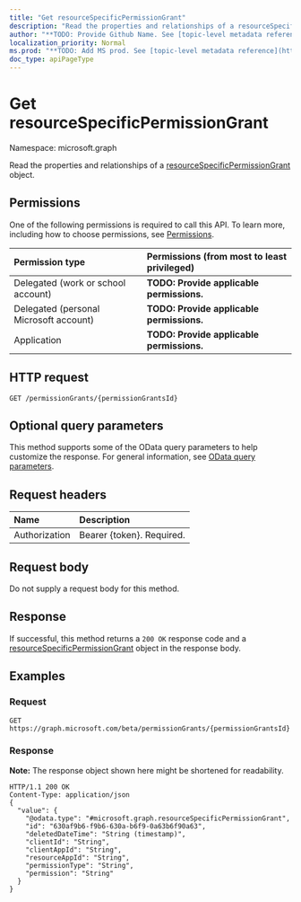 ```yaml
---
title: "Get resourceSpecificPermissionGrant"
description: "Read the properties and relationships of a resourceSpecificPermissionGrant object."
author: "**TODO: Provide Github Name. See [topic-level metadata reference](https://msgo.azurewebsites.net/add/document/guidelines/metadata.html#topic-level-metadata)**"
localization_priority: Normal
ms.prod: "**TODO: Add MS prod. See [topic-level metadata reference](https://msgo.azurewebsites.net/add/document/guidelines/metadata.html#topic-level-metadata)**"
doc_type: apiPageType
---
```


# Get resourceSpecificPermissionGrant
Namespace: microsoft.graph

Read the properties and relationships of a [resourceSpecificPermissionGrant](../resources/resourcespecificpermissiongrant.md) object.

## Permissions
One of the following permissions is required to call this API. To learn more, including how to choose permissions, see [Permissions](/concepts/permissions-reference.md).

|Permission type|Permissions (from most to least privileged)|
|:---|:---|
|Delegated (work or school account)|**TODO: Provide applicable permissions.**|
|Delegated (personal Microsoft account)|**TODO: Provide applicable permissions.**|
|Application|**TODO: Provide applicable permissions.**|

## HTTP request

<!-- {
  "blockType": "ignored"
}
-->
``` http
GET /permissionGrants/{permissionGrantsId}
```

## Optional query parameters
This method supports some of the OData query parameters to help customize the response. For general information, see [OData query parameters](/graph/query-parameters).

## Request headers
|Name|Description|
|:---|:---|
|Authorization|Bearer {token}. Required.|

## Request body
Do not supply a request body for this method.

## Response

If successful, this method returns a `200 OK` response code and a [resourceSpecificPermissionGrant](../resources/resourcespecificpermissiongrant.md) object in the response body.

## Examples

### Request
<!-- {
  "blockType": "request",
  "name": "get_resourcespecificpermissiongrant"
}
-->
``` http
GET https://graph.microsoft.com/beta/permissionGrants/{permissionGrantsId}
```


### Response
**Note:** The response object shown here might be shortened for readability.
<!-- {
  "blockType": "response",
  "truncated": true,
  "@odata.type": "microsoft.graph.resourceSpecificPermissionGrant"
}
-->
``` http
HTTP/1.1 200 OK
Content-Type: application/json
{
  "value": {
    "@odata.type": "#microsoft.graph.resourceSpecificPermissionGrant",
    "id": "630af9b6-f9b6-630a-b6f9-0a63b6f90a63",
    "deletedDateTime": "String (timestamp)",
    "clientId": "String",
    "clientAppId": "String",
    "resourceAppId": "String",
    "permissionType": "String",
    "permission": "String"
  }
}
```

